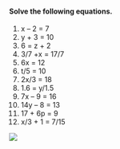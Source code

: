 #### Solve the following equations.
1. x – 2 = 7 
2. y + 3 = 10 
3. 6 = z + 2
4. 3/7 +x = 17/7
5. 6x = 12 
6. t/5 = 10
7. 2x/3 = 18
8. 1.6 = y/1.5
9. 7x – 9 = 16
10. 14y – 8 = 13 
11. 17 + 6p = 9 
12. x/3 + 1 = 7/15


[![](https://img.youtube.com/vi/zmd2QgIBjyo/0.jpg)](https://www.youtube.com/watch?v=zmd2QgIBjyo)
